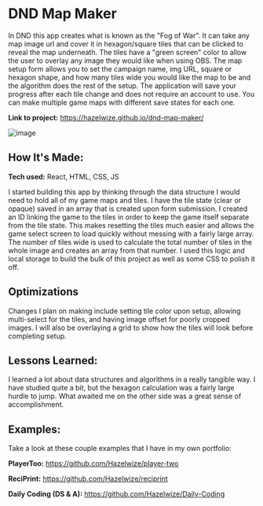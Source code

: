 # DND Map Maker
In DND this app creates what is known as the "Fog of War". It can take any map image url and cover it in hexagon/square tiles that can be clicked to reveal the map underneath. The tiles have a "green screen" color to allow the user to overlay any image they would like when using OBS. The map setup form allows you to set the campaign name, img URL, square or hexagon shape, and how many tiles wide you would like the map to be and the algorithm does the rest of the setup. The application will save your progress after each tile change and does not require an account to use. You can make multiple game maps with different save states for each one.

**Link to project:** https://hazelwize.github.io/dnd-map-maker/

![image](https://user-images.githubusercontent.com/97214996/204402874-04821642-f3e3-4512-b19c-c8e6d1d9d3f4.png)

## How It's Made:

**Tech used:** React, HTML, CSS, JS

I started building this app by thinking through the data structure I would need to hold all of my game maps and tiles. I have the tile state (clear or opaque) saved in an array that is created upon form submission. I created an ID linking the game to the tiles in order to keep the game itself separate from the tile state. This makes resetting the tiles much easier and allows the game select screen to load quickly without messing with a fairly large array. The number of tiles wide is used to calculate the total number of tiles in the whole image and creates an array from that number. I used this logic and local storage to build the bulk of this project as well as some CSS to polish it off. 

## Optimizations

Changes I plan on making include setting tile color upon setup, allowing multi-select for the tiles, and having image offset for poorly cropped images. I will also be overlaying a grid to show how the tiles will look before completing setup.

## Lessons Learned:

I learned a lot about data structures and algorithms in a really tangible way. I have studied quite a bit, but the hexagon calculation was a fairly large hurdle to jump. What awaited me on the other side was a great sense of accomplishment.

## Examples:
Take a look at these couple examples that I have in my own portfolio:

**PlayerToo:** https://github.com/Hazelwize/player-two

**ReciPrint:** https://github.com/Hazelwize/reciprint

**Daily Coding (DS & A):** https://github.com/Hazelwize/Daily-Coding



